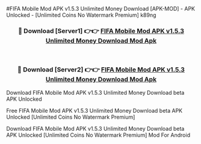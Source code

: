 #FIFA Mobile Mod APK v1.5.3 Unlimited Money Download [APK-MOD] - APK Unlocked - [Unlimited Coins No Watermark Premium] k89ng



<div align="center">

<h3>🔴 Download [Server1] 👉👉 <a href="https://momento.my/?title=FIFA_Mobile_Mod_APK_v1.5.3_Unlimited_Money_Download">FIFA Mobile Mod APK v1.5.3 Unlimited Money Download Mod Apk</a></h3><br>

<h3>🔴 Download [Server2] 👉👉 <a href="https://momento.my/?title=FIFA_Mobile_Mod_APK_v1.5.3_Unlimited_Money_Download">FIFA Mobile Mod APK v1.5.3 Unlimited Money Download Mod Apk</a></h3>
</div>



Download FIFA Mobile Mod APK v1.5.3 Unlimited Money Download beta APK Unlocked

Free FIFA Mobile Mod APK v1.5.3 Unlimited Money Download beta APK Unlocked [Unlimited Coins No Watermark Premium]

Download FIFA Mobile Mod APK v1.5.3 Unlimited Money Download beta APK Unlocked [Unlimited Coins No Watermark Premium] Mod For Android
